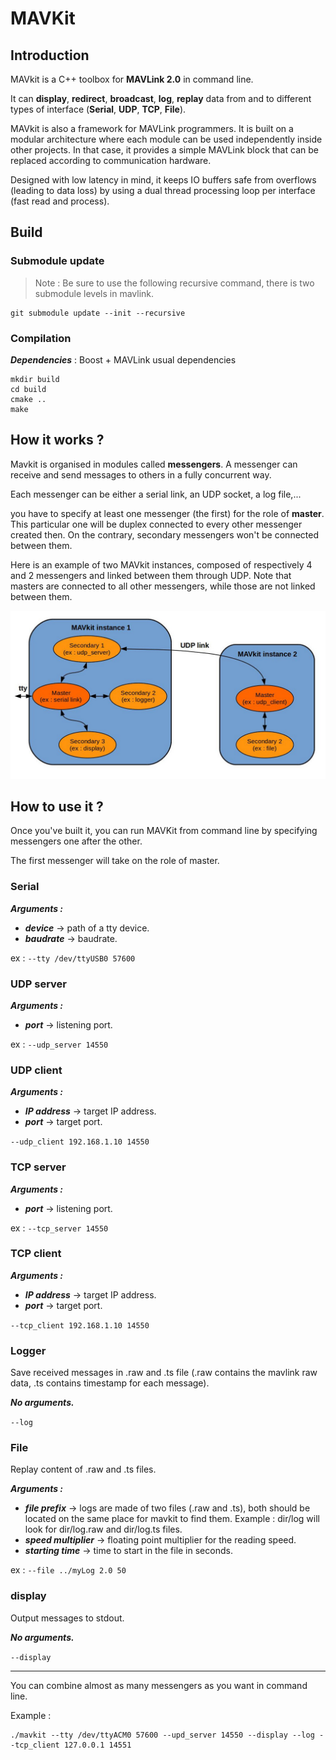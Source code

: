 # MAVKit

## Introduction

MAVkit is a C++ toolbox for **MAVLink 2.0** in command line.

 It can **display**, **redirect**, **broadcast**, **log**, **replay** data from and to different types of interface (**Serial**, **UDP**, **TCP**, **File**).

MAVkit is also a framework for MAVLink programmers.
It is built on a modular architecture where each module can be used independently inside other projects.
In that case, it provides a simple MAVLink block that can be replaced according to communication hardware.

Designed with low latency in mind, it keeps IO buffers safe from overflows (leading to data loss) by using a dual thread processing loop per interface (fast read and process).

## Build

### Submodule update
>Note : Be sure to use the following recursive command, there is two submodule levels in mavlink.

```Shell
git submodule update --init --recursive
```

### Compilation
***Dependencies*** : Boost + MAVLink usual dependencies

```shell
mkdir build
cd build
cmake ..
make
```

## How it works ?

Mavkit is organised in modules called **messengers**. A messenger can receive and send messages to others in a fully concurrent way.

Each messenger can be either a serial link, an UDP socket, a log file,...

you have to specify at least one messenger (the first) for the role of **master**.
This particular one will be duplex connected to every other messenger created then.
On the contrary, secondary messengers won't be connected between them.

Here is an example of two MAVkit instances, composed of respectively 4 and 2 messengers and linked between them through UDP. Note that masters are connected to all other messengers, while those are not linked between them.

<img src="/docs/mavkit_interfaces.jpg" />

## How to use it ?

Once you've built it, you can run MAVKit from command line by specifying messengers one after the other.

The first messenger will take on the role of master.

### Serial
***Arguments :***
* ***device*** -> path of a tty device.
* ***baudrate*** -> baudrate.

ex : `--tty /dev/ttyUSB0 57600`

### UDP server
***Arguments :***
* ***port*** -> listening port.

ex : `--udp_server 14550`

### UDP client
***Arguments :***
* ***IP address*** -> target IP address.
* ***port*** -> target port.

`--udp_client 192.168.1.10 14550`

### TCP server
***Arguments :***
* ***port*** -> listening port.

ex : `--tcp_server 14550`

### TCP client
***Arguments :***
* ***IP address*** -> target IP address.
* ***port*** -> target port.

`--tcp_client 192.168.1.10 14550`

### Logger
Save received messages in .raw and .ts file (.raw contains the mavlink raw data, .ts contains timestamp for each message).

***No arguments.***

`--log`

### File
Replay content of .raw and .ts files.

***Arguments :***
* ***file prefix*** -> logs are made of two files (.raw and .ts), both should be located on the same place for mavkit to find them. Example : dir/log will look for dir/log.raw and dir/log.ts files.
* ***speed multiplier*** -> floating point multiplier for the reading speed.
* ***starting time*** -> time to start in the file in seconds.

ex : `--file ../myLog 2.0 50`

### display
Output messages to stdout.

***No arguments.***

`--display`

---
You can combine almost as many messengers as you want in command line.

Example :

```Shell
./mavkit --tty /dev/ttyACM0 57600 --upd_server 14550 --display --log --tcp_client 127.0.0.1 14551
```
